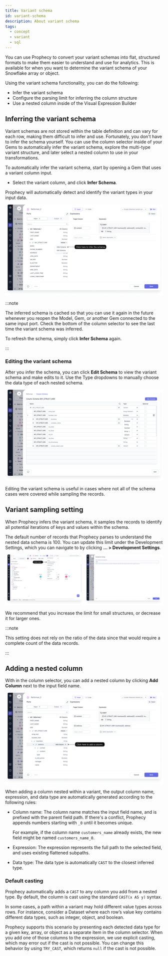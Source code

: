 ```yaml
---
title: Variant schema
id: variant-schema
description: About variant schema
tags:
  - concept
  - variant
  - sql
---
```


You can use Prophecy to convert your variant schemas into flat, structured formats to make them easier to understand and use for analytics. This is available for when you want to determine the variant schema of your Snowflake array or object.

Using the variant schema functionality, you can do the following:

- Infer the variant schema
- Configure the parsing limit for inferring the column structure
- Use a nested column inside of the Visual Expression Builder

## Inferring the variant schema

Variant schemas are not stored within the table definition and can vary for each row, making them difficult to infer and use. Fortunately, you don't have to infer the schema yourself. You can use the column selector inside of your Gems to automatically infer the variant schema, explore the multi-type variant structure, and later select a nested column to use in your transformations.

To automatically infer the variant schema, start by opening a Gem that uses a variant column input.

- Select the variant column, and click **Infer Schema**.

Prophecy will automatically detect and identify the variant types in your input data.

![Schema and column selector](img/variant-infer-schema.png)

:::note

The inferred schema is cached so that you can use it again in the future whenever you reopen the Model, Gem, or another Gem connected to the same input port. Check the bottom of the column selector to see the last time the variant schema was inferred.

To refresh the schema, simply click **Infer Schema** again.

:::

### Editing the variant schema

After you infer the schema, you can click **Edit Schema** to view the variant schema and make edits to it. Use the Type dropdowns to manually choose the data type of each nested schema.

![Edit schema view](img/variant-edit-schema.png)

Editing the variant schema is useful in cases where not all of the schema cases were covered while sampling the records.

## Variant sampling setting

When Prophecy infers the variant schema, it samples the records to identify all potential iterations of keys and values within the schema.

The default number of records that Prophecy parses to understand the nested data schema is 100. You can update this limit under the Development Settings, which you can navigate to by clicking **... > Development Settings**.

![Variant sampling setting](img/variant-sampling-setting.png)

We recommend that you increase the limit for small structures, or decrease it for larger ones.

:::note

This setting does not rely on the ratio of the data since that would require a complete count of the data records.

:::

## Adding a nested column

With in the column selector, you can add a nested column by clicking **Add Column** next to the input field name.

![Add column](img/variant-add-column.png)

When adding a column nested within a variant, the output column name, expression, and data type are automatically generated according to the following rules:

- Column name: The column name matches the input field name, and is prefixed with the parent field path. If there's a conflict, Prophecy appends numbers starting with `_0` until it becomes unique.

  For example, if the column name `customers_name` already exists, the new field might be named `customers_name_0`.

- Expression: The expression represents the full path to the selected field, and uses existing flattened subpaths.

- Data type: The data type is automatically `CAST` to the closest inferred type.

### Default casting

Prophecy automatically adds a `CAST` to any column you add from a nested type. By default, the column is cast using the standard `CAST(x AS y)` syntax.

In some cases, a path within a variant may hold different value types across rows. For instance, consider a Dataset where each row’s value key contains different data types, such as integer, object, and boolean.

Prophecy supports this scenario by presenting each detected data type for a given key, array, or object as a separate item in the column selector. When you add one of those columns to the expression, we use explicit casting, which may error out if the cast is not possible. You can change this behavior by using `TRY_CAST`, which returns `null` if the cast is not possible.
